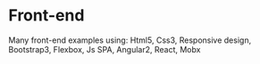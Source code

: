 # Front-end
Many front-end examples using: Html5, Css3, Responsive design, Bootstrap3, Flexbox, Js SPA, Angular2, React, Mobx 
